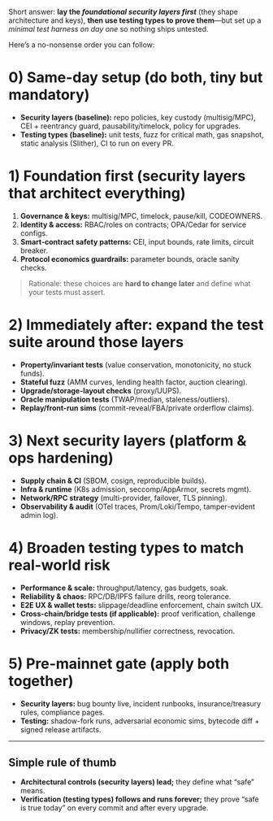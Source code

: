 Short answer: **lay the *foundational security layers first*** (they shape architecture and keys), **then use testing types to prove them**—but set up a *minimal test harness on day one* so nothing ships untested.

Here’s a no-nonsense order you can follow:

# 0) Same-day setup (do both, tiny but mandatory)

* **Security layers (baseline):** repo policies, key custody (multisig/MPC), CEI + reentrancy guard, pausability/timelock, policy for upgrades.
* **Testing types (baseline):** unit tests, fuzz for critical math, gas snapshot, static analysis (Slither), CI to run on every PR.

# 1) Foundation first (security layers that architect everything)

1. **Governance & keys:** multisig/MPC, timelock, pause/kill, CODEOWNERS.
2. **Identity & access:** RBAC/roles on contracts; OPA/Cedar for service configs.
3. **Smart-contract safety patterns:** CEI, input bounds, rate limits, circuit breaker.
4. **Protocol economics guardrails:** parameter bounds, oracle sanity checks.

> Rationale: these choices are **hard to change later** and define what your tests must assert.

# 2) Immediately after: expand the test suite around those layers

* **Property/invariant tests** (value conservation, monotonicity, no stuck funds).
* **Stateful fuzz** (AMM curves, lending health factor, auction clearing).
* **Upgrade/storage-layout checks** (proxy/UUPS).
* **Oracle manipulation tests** (TWAP/median, staleness/outliers).
* **Replay/front-run sims** (commit-reveal/FBA/private orderflow claims).

# 3) Next security layers (platform & ops hardening)

* **Supply chain & CI** (SBOM, cosign, reproducible builds).
* **Infra & runtime** (K8s admission, seccomp/AppArmor, secrets mgmt).
* **Network/RPC strategy** (multi-provider, failover, TLS pinning).
* **Observability & audit** (OTel traces, Prom/Loki/Tempo, tamper-evident admin log).

# 4) Broaden testing types to match real-world risk

* **Performance & scale:** throughput/latency, gas budgets, soak.
* **Reliability & chaos:** RPC/DB/IPFS failure drills, reorg tolerance.
* **E2E UX & wallet tests:** slippage/deadline enforcement, chain switch UX.
* **Cross-chain/bridge tests (if applicable):** proof verification, challenge windows, replay prevention.
* **Privacy/ZK tests:** membership/nullifier correctness, revocation.

# 5) Pre-mainnet gate (apply both together)

* **Security layers:** bug bounty live, incident runbooks, insurance/treasury rules, compliance pages.
* **Testing:** shadow-fork runs, adversarial economic sims, bytecode diff + signed release artifacts.

---

## Simple rule of thumb

* **Architectural controls (security layers) lead;** they define what “safe” means.
* **Verification (testing types) follows and runs forever;** they prove “safe is true today” on every commit and after every upgrade.

